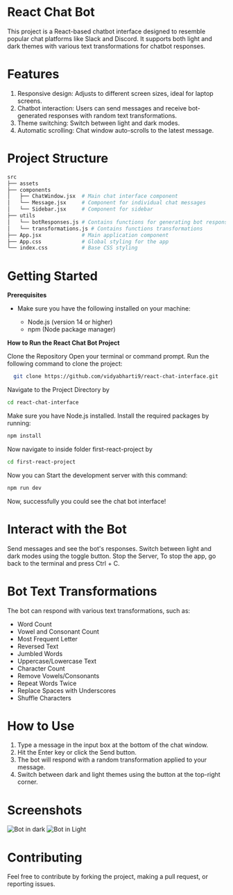 # React Chat Bot
This project is a React-based chatbot interface designed to resemble popular chat platforms like Slack and Discord. It supports both light and dark themes with various text transformations for chatbot responses. 

# Features
1. Responsive design: Adjusts to different screen sizes, ideal for laptop screens.
2. Chatbot interaction: Users can send messages and receive bot-generated responses with random text transformations.
3. Theme switching: Switch between light and dark modes.
4. Automatic scrolling: Chat window auto-scrolls to the latest message.

# Project Structure
```bash
src
├── assets
├── components
│   ├── ChatWindow.jsx  # Main chat interface component
│   └── Message.jsx     # Component for individual chat messages
│   └── Sidebar.jsx     # Component for sidebar
├── utils
│   └── botResponses.js # Contains functions for generating bot responses
│   └── transformations.js # Contains functions transformations
├── App.jsx             # Main application component
├── App.css             # Global styling for the app
└── index.css           # Base CSS styling
```

# Getting Started
**Prerequisites**
- Make sure you have the following installed on your machine:

    - Node.js (version 14 or higher)
    - npm (Node package manager)

**How to Run the React Chat Bot Project**
  
Clone the Repository
Open your terminal or command prompt. Run the following command to clone the project:
```bash
  git clone https://github.com/vidyabharti9/react-chat-interface.git
```
Navigate to the Project Directory by 
```bash
cd react-chat-interface
```
Make sure you have Node.js installed.
Install the required packages by running: 
```bash 
npm install
```
Now navigate to inside folder first-react-project by 
```bash
cd first-react-project
```
Now you can Start the development server with this command: 
```bash
npm run dev
```
Now, successfully you could see the chat bot interface!

# Interact with the Bot

Send messages and see the bot's responses.
Switch between light and dark modes using the toggle button.
Stop the Server, 
To stop the app, go back to the terminal and press Ctrl + C.

# Bot Text Transformations
The bot can respond with various text transformations, such as:

- Word Count
- Vowel and Consonant Count
- Most Frequent Letter
- Reversed Text
- Jumbled Words
- Uppercase/Lowercase Text
- Character Count
- Remove Vowels/Consonants
- Repeat Words Twice
- Replace Spaces with Underscores
- Shuffle Characters

# How to Use 
1. Type a message in the input box at the bottom of the chat window.
2. Hit the Enter key or click the Send button.
3. The bot will respond with a random transformation applied to your message.
4. Switch between dark and light themes using the button at the top-right corner.

# Screenshots
![Bot in dark](https://github.com/user-attachments/assets/6196eb05-b550-4104-858d-bef719568ae2)
![Bot in Light](https://github.com/user-attachments/assets/5c4d4e83-ec11-4cbb-a94d-df2f75d890ff)




# Contributing
Feel free to contribute by forking the project, making a pull request, or reporting issues.
